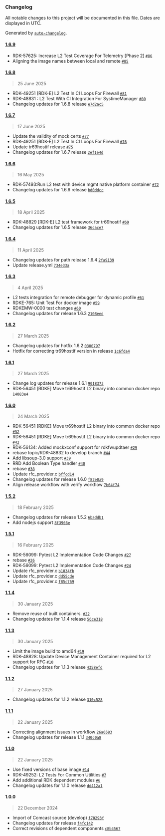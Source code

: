 ### Changelog

All notable changes to this project will be documented in this file. Dates are displayed in UTC.

Generated by [`auto-changelog`](https://github.com/CookPete/auto-changelog).

#### [1.6.9](https://github.com/rdkcentral/docker-device-mgt-service-test/compare/1.6.8...1.6.9)

- RDK-57625: Increase L2 Test Coverage For Telemetry [Phase 2] [`#86`](https://github.com/rdkcentral/docker-device-mgt-service-test/pull/86)
- Aligning the image names between local and remote [`#85`](https://github.com/rdkcentral/docker-device-mgt-service-test/pull/85)

#### [1.6.8](https://github.com/rdkcentral/docker-device-mgt-service-test/compare/1.6.7...1.6.8)

> 25 June 2025

- RDK-49251 [RDK-E] L2 Test In CI Loops For Firewall [`#81`](https://github.com/rdkcentral/docker-device-mgt-service-test/pull/81)
- RDK-48831 : L2 Test With CI Integration For SystimeManager [`#80`](https://github.com/rdkcentral/docker-device-mgt-service-test/pull/80)
- Changelog updates for 1.6.8 release [`e7d2ac5`](https://github.com/rdkcentral/docker-device-mgt-service-test/commit/e7d2ac5ee1eac9694c7a00f521eeaa6879c1f6ce)

#### [1.6.7](https://github.com/rdkcentral/docker-device-mgt-service-test/compare/1.6.6...1.6.7)

> 17 June 2025

- Update the validity of mock certs [`#77`](https://github.com/rdkcentral/docker-device-mgt-service-test/pull/77)
- RDK-49251 [RDK-E] L2 Test In CI Loops For Firewall [`#76`](https://github.com/rdkcentral/docker-device-mgt-service-test/pull/76)
- Update tr69hostif release  [`#75`](https://github.com/rdkcentral/docker-device-mgt-service-test/pull/75)
- Changelog updates for 1.6.7 release [`2ef1e4d`](https://github.com/rdkcentral/docker-device-mgt-service-test/commit/2ef1e4d64404aee3b31cbf6f0b063c985b1ddafd)

#### [1.6.6](https://github.com/rdkcentral/docker-device-mgt-service-test/compare/1.6.5...1.6.6)

> 16 May 2025

- RDK-57493:Run L2 test with device mgmt native platform container [`#72`](https://github.com/rdkcentral/docker-device-mgt-service-test/pull/72)
- Changelog updates for 1.6.6 release [`bd0ddcc`](https://github.com/rdkcentral/docker-device-mgt-service-test/commit/bd0ddcc456532ca0e70bd5c0b44e10e131d278ef)

#### [1.6.5](https://github.com/rdkcentral/docker-device-mgt-service-test/compare/1.6.4...1.6.5)

> 18 April 2025

- RDK-48829 [RDK-E] L2 test framework for tr69hostif [`#69`](https://github.com/rdkcentral/docker-device-mgt-service-test/pull/69)
- Changelog updates for 1.6.5 release [`36cace7`](https://github.com/rdkcentral/docker-device-mgt-service-test/commit/36cace736e996b64265765d33277e292df064289)

#### [1.6.4](https://github.com/rdkcentral/docker-device-mgt-service-test/compare/1.6.3...1.6.4)

> 11 April 2025

- Changelog updates for path release 1.6.4 [`2fa9139`](https://github.com/rdkcentral/docker-device-mgt-service-test/commit/2fa913910801f53b93584c67c4cb96b2ef01dce3)
- Update release.yml [`734e33a`](https://github.com/rdkcentral/docker-device-mgt-service-test/commit/734e33a3b55937bab92e36630f993255dd050349)

#### [1.6.3](https://github.com/rdkcentral/docker-device-mgt-service-test/compare/1.6.2...1.6.3)

> 4 April 2025

- L2 tests integration for remote debugger for dynamic profile [`#61`](https://github.com/rdkcentral/docker-device-mgt-service-test/pull/61)
- RDKE-765: Unit Test For docker image [`#59`](https://github.com/rdkcentral/docker-device-mgt-service-test/pull/59)
- RDKEMW-0000 test changes [`#60`](https://github.com/rdkcentral/docker-device-mgt-service-test/pull/60)
- Changelog updates for release 1.6.3 [`2108eed`](https://github.com/rdkcentral/docker-device-mgt-service-test/commit/2108eedbb26c9e548c8aa2dc7d176f883934f135)

#### [1.6.2](https://github.com/rdkcentral/docker-device-mgt-service-test/compare/1.6.1...1.6.2)

> 27 March 2025

- Changelog updates for hotfix 1.6.2 [`0300797`](https://github.com/rdkcentral/docker-device-mgt-service-test/commit/0300797a2adc5e25d8cba9cc39b19540638fe6e0)
- Hotfix for correcting tr69hostif version in release [`1c6fda4`](https://github.com/rdkcentral/docker-device-mgt-service-test/commit/1c6fda49049d18dbfbdb505e25a439ef1f6b7e21)

#### [1.6.1](https://github.com/rdkcentral/docker-device-mgt-service-test/compare/1.6.0...1.6.1)

> 27 March 2025

- Change log updates for release 1.6.1 [`9018373`](https://github.com/rdkcentral/docker-device-mgt-service-test/commit/901837328b16f711f7d4ee4006c03f30c3c3b43e)
- RDK-56451 [RDKE] Move tr69hostif L2 binary into common docker repo [`14083e4`](https://github.com/rdkcentral/docker-device-mgt-service-test/commit/14083e4a79692b3a5cfdf0a76c2543b95e5298e7)

#### [1.6.0](https://github.com/rdkcentral/docker-device-mgt-service-test/compare/1.5.2...1.6.0)

> 24 March 2025

- RDK-56451 [RDKE] Move tr69hostif L2 binary into common docker repo [`#52`](https://github.com/rdkcentral/docker-device-mgt-service-test/pull/52)
- RDK-56451 [RDKE] Move tr69hostif L2 binary into common docker repo [`#42`](https://github.com/rdkcentral/docker-device-mgt-service-test/pull/42)
- RDK-56134: Added mockxconf support for rdkfwupdtaer [`#29`](https://github.com/rdkcentral/docker-device-mgt-service-test/pull/29)
- rebase topic/RDK-48832 to develop branch [`#44`](https://github.com/rdkcentral/docker-device-mgt-service-test/pull/44)
- Add libsoup-3.0 support [`#39`](https://github.com/rdkcentral/docker-device-mgt-service-test/pull/39)
- RRD Add Boolean Type handler  [`#40`](https://github.com/rdkcentral/docker-device-mgt-service-test/pull/40)
- rebase [`#38`](https://github.com/rdkcentral/docker-device-mgt-service-test/pull/38)
- Update rfc_provider.c [`bffcd14`](https://github.com/rdkcentral/docker-device-mgt-service-test/commit/bffcd14209ed06b4316c981907759fec26170f17)
- Changelog updates for release 1.6.0 [`f82e0a9`](https://github.com/rdkcentral/docker-device-mgt-service-test/commit/f82e0a9da7c4167ebc38739ab21a0a81b1759ae1)
- Align release workflow with verify workflow [`7b64f74`](https://github.com/rdkcentral/docker-device-mgt-service-test/commit/7b64f74f1154f3818f1d7037953416a2d081aa5f)

#### [1.5.2](https://github.com/rdkcentral/docker-device-mgt-service-test/compare/1.5.1...1.5.2)

> 18 February 2025

- Changelog updates for release 1.5.2 [`6baddb1`](https://github.com/rdkcentral/docker-device-mgt-service-test/commit/6baddb1783866282c429002963c71ca65f3f3381)
- Add nodejs support [`8f3966e`](https://github.com/rdkcentral/docker-device-mgt-service-test/commit/8f3966ee43345040fec9abcd3e496d1c04159553)

#### [1.5.1](https://github.com/rdkcentral/docker-device-mgt-service-test/compare/1.1.4...1.5.1)

> 16 February 2025

- RDK-56099: Pytest L2 Implementation Code Changes [`#27`](https://github.com/rdkcentral/docker-device-mgt-service-test/pull/27)
- rebase  [`#26`](https://github.com/rdkcentral/docker-device-mgt-service-test/pull/26)
- RDK-56099: Pytest L2 Implementation Code Changes [`#24`](https://github.com/rdkcentral/docker-device-mgt-service-test/pull/24)
- Update rfc_provider.c [`b1834fb`](https://github.com/rdkcentral/docker-device-mgt-service-test/commit/b1834fbde5c10f6fd2a6dcb1b4e0901bfdb68103)
- Update rfc_provider.c [`dd55cde`](https://github.com/rdkcentral/docker-device-mgt-service-test/commit/dd55cde9051ebb32d39c476f725dc17bb6b2b401)
- Update rfc_provider.c [`f85c769`](https://github.com/rdkcentral/docker-device-mgt-service-test/commit/f85c76954f4f039ecfb896a6b316d12cea7bbb55)

#### [1.1.4](https://github.com/rdkcentral/docker-device-mgt-service-test/compare/1.1.3...1.1.4)

> 30 January 2025

- Remove reuse of built containers. [`#22`](https://github.com/rdkcentral/docker-device-mgt-service-test/pull/22)
- Changelog updates for 1.1.4 release [`56ce318`](https://github.com/rdkcentral/docker-device-mgt-service-test/commit/56ce318ec25c79217b903d124349b06ddb94d44b)

#### [1.1.3](https://github.com/rdkcentral/docker-device-mgt-service-test/compare/1.1.2...1.1.3)

> 30 January 2025

- Limit the image build to amd64 [`#19`](https://github.com/rdkcentral/docker-device-mgt-service-test/pull/19)
- RDK-48828: Update Device Management Container required for L2 support for RFC [`#10`](https://github.com/rdkcentral/docker-device-mgt-service-test/pull/10)
- Changelog updates for 1.1.3 release [`4358efd`](https://github.com/rdkcentral/docker-device-mgt-service-test/commit/4358efda23761a5574b3699fcbeabcc874f80bce)

#### [1.1.2](https://github.com/rdkcentral/docker-device-mgt-service-test/compare/1.1.1...1.1.2)

> 27 January 2025

- Changelog updates for 1.1.2 release [`310c528`](https://github.com/rdkcentral/docker-device-mgt-service-test/commit/310c528af6ed176d64cd618fc1912a783fc5c79b)

#### [1.1.1](https://github.com/rdkcentral/docker-device-mgt-service-test/compare/1.1.0...1.1.1)

> 22 January 2025

- Correcting alignment issues in workflow [`26a6583`](https://github.com/rdkcentral/docker-device-mgt-service-test/commit/26a658310aa7bc2dff79c1ea0bee7402b3e0b881)
- Changelog updates for release 1.1.1 [`340c0a8`](https://github.com/rdkcentral/docker-device-mgt-service-test/commit/340c0a84411ca1cd9e83e661ad2ba9732b82e2f4)

#### [1.1.0](https://github.com/rdkcentral/docker-device-mgt-service-test/compare/1.0.0...1.1.0)

> 22 January 2025

- Use fixed versions of base image [`#14`](https://github.com/rdkcentral/docker-device-mgt-service-test/pull/14)
- RDK-49252: L2 Tests For Common Utilities [`#7`](https://github.com/rdkcentral/docker-device-mgt-service-test/pull/7)
- Add additional RDK dependent modules [`#6`](https://github.com/rdkcentral/docker-device-mgt-service-test/pull/6)
- Changelog updates for 1.1.0 release [`dd412a1`](https://github.com/rdkcentral/docker-device-mgt-service-test/commit/dd412a1455b337eb0e5a3187e3691dcdd44716ec)

#### 1.0.0

> 22 December 2024

- Import of Comcast source (develop) [`f70293f`](https://github.com/rdkcentral/docker-device-mgt-service-test/commit/f70293f2c02e8cfb503fc02165ea4a474bbc4a1d)
- Changelog updates for release [`f4fc142`](https://github.com/rdkcentral/docker-device-mgt-service-test/commit/f4fc142b27486cf2e6c436e11a96730455c2d8d8)
- Correct revisions of dependent components [`c8b4567`](https://github.com/rdkcentral/docker-device-mgt-service-test/commit/c8b45679af37ae34688a426ca0ed0b2a28ea19d8)
